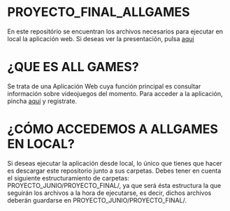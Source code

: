 # PROYECTO_FINAL_ALLGAMES

En este repositório se encuentran los archivos necesarios para ejecutar en local la aplicación web.
Si deseas ver la presentación, pulsa [aqui](https://www.canva.com/design/DADdLw-JNHQ/CMjm6pbOwSE4dnuIxWVMVQ/view?presentation#1)

# ¿QUE ES ALL GAMES?

Se trata de una Aplicación Web cuya función principal es consultar información sobre videojuegos del momento.
Para acceder a la aplicación, pincha [aquí](http://allgame.epizy.com) y registrate.

# ¿CÓMO ACCEDEMOS A ALLGAMES EN LOCAL?

Si deseas ejecutar la aplicación desde local, lo único que tienes que hacer es descargar este repositorio junto a sus carpetas.
Debes tener en cuenta el siguiente estructuramiento de carpetas: PROYECTO_JUNIO/PROYECTO_FINAL/, ya que será ésta estructura la que seguirán los archivos a la hora de ejecutarse, es decir, dichos archivos deberán guardarse en PROYECTO_JUNIO/PROYECTO_FINAL/.


